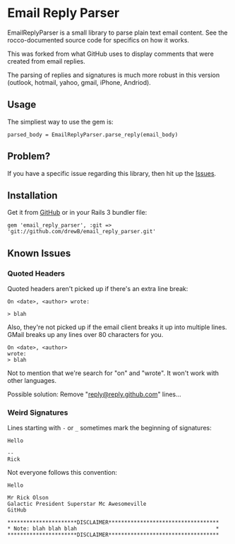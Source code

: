 # Email Reply Parser

EmailReplyParser is a small library to parse plain text email content.
See the rocco-documented source code for specifics on how it works.

This was forked from what GitHub uses to display comments that were created from
email replies.  

The parsing of replies and signatures is much more robust in this version (outlook, hotmail, yahoo, gmail, iPhone, Andriod).

## Usage

The simpliest way to use the gem is:

`parsed_body = EmailReplyParser.parse_reply(email_body)`


## Problem?

If you have a specific issue regarding this library, then hit up the [Issues][issues].

[support]: http://support.github.com/
[issues]: https://github.com/drewB/email_reply_parser/issues

## Installation

Get it from [GitHub][github] or in your Rails 3 bundler file:


`gem 'email_reply_parser', :git => 'git://github.com/drewB/email_reply_parser.git'`

[github]: https://github.com/drewB/email_reply_parser/zipball/master

## Known Issues

### Quoted Headers

Quoted headers aren't picked up if there's an extra line break:

    On <date>, <author> wrote:

    > blah

Also, they're not picked up if the email client breaks it up into
multiple lines.  GMail breaks up any lines over 80 characters for you.

    On <date>, <author>
    wrote:
    > blah

Not to mention that we're search for "on" and "wrote".  It won't work
with other languages.

Possible solution: Remove "reply@reply.github.com" lines...

### Weird Signatures

Lines starting with `-` or `_` sometimes mark the beginning of
signatures:

    Hello

    -- 
    Rick

Not everyone follows this convention:

    Hello

    Mr Rick Olson
    Galactic President Superstar Mc Awesomeville
    GitHub

    **********************DISCLAIMER***********************************
    * Note: blah blah blah                                            *
    **********************DISCLAIMER***********************************




